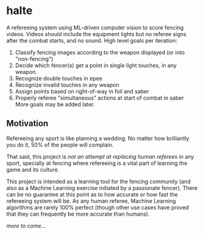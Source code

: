# halte

A refereeing system using ML-driven computer vision to score fencing videos. Videos should include the equipment lights but no referee signs after the combat starts, and no sound.
High level goals per iteration:
1. Classify fencing images according to the weapon displayed (or into "non-fencing")
1. Decide which fencer(s) get a point in single light touches, in any weapon.
1. Recognize double touches in epee
1. Recognize invalid touches in any weapon
1. Assign points based on right-of-way in foil and saber
1. Properly referee "simultaneous" actions at start of combat in saber
More goals may be added later.

## Motivation

Refereeing any sport is like planning a wedding. No matter how brilliantly you do it, 50% of the people will complain.

That said, this project is *not an attempt at replacing human referees* in any sport, specially at fencing where refereeing is a vital part of learning the game and its culture.

This project is intended as a learning tool for the fencing community (and also as a Machine Learning exercise initiated by a passionate fencer). There can be no guarantee at this point as to how accurate or how fast the refereeing system will be. As any human referee, Machine Learning algorithms are rarely 100% perfect (though other use cases have proved that they can frequently be more accurate than humans).

_more to come..._
